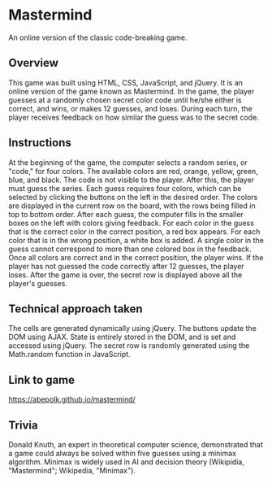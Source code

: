 # Mastermind
An online version of the classic code-breaking game.
## Overview
This game was built using HTML, CSS, JavaScript, and jQuery. It is an online version of the game known as Mastermind. In the game, the player guesses at a randomly chosen secret color code until he/she either is correct, and wins, or makes 12 guesses, and loses. During each turn, the player receives feedback on how similar the guess was to the secret code.

## Instructions
At the beginning of the game, the computer selects a random series, or "code," for four colors. The available colors are red, orange, yellow, green, blue, and black. The code is not visible to the player. After this, the player must guess the series. Each guess requires four colors, which can be selected by clicking the buttons on the left in the desired order. The colors are displayed in the current row on the board, with the rows being filled in top to bottom order. After each guess, the computer fills in the smaller boxes on the left with colors giving feedback. For each color in the guess that is the correct color in the correct position, a red box appears. For each color that is in the wrong position, a white box is added. A single color in the guess cannot correspond to more than one colored box in the feedback. Once all colors are correct and in the correct position, the player wins. If the player has not guessed the code correctly after 12 guesses, the player loses. After the game is over, the secret row is displayed above all the player's guesses.

## Technical approach taken
The cells are generated dynamically using jQuery. The buttons update the DOM using AJAX. State is entirely stored in the DOM, and is set and accessed using jQuery. The secret row is randomly generated using the Math.random function in JavaScript.

## Link to game
https://abepolk.github.io/mastermind/

## Trivia
Donald Knuth, an expert in theoretical computer science, demonstrated that a game could always be solved within five guesses using a minimax algorithm. Minimax is widely used in AI and decision theory (Wikipidia, "Mastermind"; Wikipedia, "Minimax").